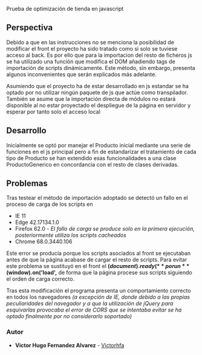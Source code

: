 Prueba de optimización de tienda en javascript

## Perspectiva

Debido a que en las instrucciones no se menciona la posibilidad de modificar el front el proyecto ha sido tratado como si solo se tuviese acceso al back. Es por ello que para la importacion del resto de ficheros js se ha utilizado una función que modifica el DOM añadiendo tags de importación de scripts dinámicamente. Este método, sin embargo, presenta algunos inconvenientes que serán explicados más adelante.

Asumiendo que el proyecto ha de estar desarrollado en js estandar se ha optado por no utilizar ningún paquete de js que actúe como transpilador. También se asume que la importación directa de módulos no estará disponible al no estar proyectado el despliegue de la página en servidor y esperar por tanto solo el acceso local

## Desarrollo

Inicialmente se optó por manejar el Producto inicial mediante una serie de funciones en el js principal pero a fin de estandarizar el tratamiento de cada tipo de Producto se han extendido esas funcionalidades a una clase ProductoGenerico en concordancia con el resto de clases derivadas.

## Problemas

Tras testear el método de importación adoptado se detectó un fallo en el proceso de carga de los scripts en
* IE 11
* Edge 42.17134.1.0
* Firefox 62.0 - *El fallo de carga se produce solo en la primera ejecución, posteriormente utiliza los scripts cacheados*
* Chrome 68.0.3440.106

Este error se producía porque los scripts asociados al front se ejecutaban antes de que la página acabase de cargar el resto de scripts. Para evitar este problema se sustituyó en el front el **$( document ).ready(** por un **$(window).on('load',** de forma que la página procese sus scripts siguiendo el orden de carga correcto.

Tras esta modificación el programa presenta un comportamiento correcto en todos los navegadores *(a excepción de IE, donde debido a las propias peculiaridades del navegador y a que la utilización de jQuery para esquivarlas provocaba el error de CORS que se intentaba evitar se ha optado finalmente por no considerarlo soportado)*

### Autor

* **Victor Hugo Fernandez Alvarez** - [Victorhfa](https://github.com/victorhfa)